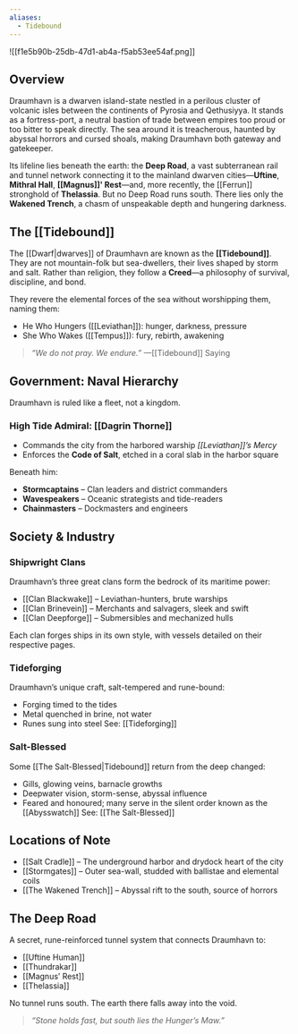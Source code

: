 ```yaml
---
aliases:
  - Tidebound
---
```

![[f1e5b90b-25db-47d1-ab4a-f5ab53ee54af.png]]
## Overview

Draumhavn is a dwarven island-state nestled in a perilous cluster of volcanic isles between the continents of Pyrosia and Qethusiyya. It stands as a fortress-port, a neutral bastion of trade between empires too proud or too bitter to speak directly. The sea around it is treacherous, haunted by abyssal horrors and cursed shoals, making Draumhavn both gateway and gatekeeper.

Its lifeline lies beneath the earth: the **Deep Road**, a vast subterranean rail and tunnel network connecting it to the mainland dwarven cities—**Uftine**, **Mithral Hall**, **[[Magnus]]' Rest**—and, more recently, the [[Ferrun]] stronghold of **Thelassia**. But no Deep Road runs south. There lies only the **Wakened Trench**, a chasm of unspeakable depth and hungering darkness.

## The [[Tidebound]]

The [[Dwarf|dwarves]] of Draumhavn are known as the **[[Tidebound]]**. They are not mountain-folk but sea-dwellers, their lives shaped by storm and salt. Rather than religion, they follow a **Creed**—a philosophy of survival, discipline, and bond.

They revere the elemental forces of the sea without worshipping them, naming them:

- He Who Hungers ([[Leviathan]]): hunger, darkness, pressure
- She Who Wakes ([[Tempus]]): fury, rebirth, awakening

> _“We do not pray. We endure.”_ —[[Tidebound]] Saying

## Government: Naval Hierarchy
Draumhavn is ruled like a fleet, not a kingdom.

### High Tide Admiral: [[Dagrin Thorne]]

- Commands the city from the harbored warship _[[Leviathan]]’s Mercy_
- Enforces the **Code of Salt**, etched in a coral slab in the harbor square

Beneath him:
- **Stormcaptains** – Clan leaders and district commanders
- **Wavespeakers** – Oceanic strategists and tide-readers
- **Chainmasters** – Dockmasters and engineers
## Society & Industry

### Shipwright Clans
Draumhavn’s three great clans form the bedrock of its maritime power:
- [[Clan Blackwake]] – Leviathan-hunters, brute warships
- [[Clan Brinevein]] – Merchants and salvagers, sleek and swift
- [[Clan Deepforge]] – Submersibles and mechanized hulls

Each clan forges ships in its own style, with vessels detailed on their respective pages.
### Tideforging
Draumhavn’s unique craft, salt-tempered and rune-bound:

- Forging timed to the tides
- Metal quenched in brine, not water
- Runes sung into steel
See: [[Tideforging]]

### Salt-Blessed
Some [[The Salt-Blessed|Tidebound]] return from the deep changed:

- Gills, glowing veins, barnacle growths
- Deepwater vision, storm-sense, abyssal influence
- Feared and honoured; many serve in the silent order known as the [[Abysswatch]]
See: [[The Salt-Blessed]]

## Locations of Note
- [[Salt Cradle]] – The underground harbor and drydock heart of the city
- [[Stormgates]] – Outer sea-wall, studded with ballistae and elemental coils
- [[The Wakened Trench]] – Abyssal rift to the south, source of horrors

## The Deep Road
A secret, rune-reinforced tunnel system that connects Draumhavn to:
- [[Uftine Human]]
- [[Thundrakar]]
- [[Magnus’ Rest]]
- [[Thelassia]]

No tunnel runs south. The earth there falls away into the void.

> _“Stone holds fast, but south lies the Hunger’s Maw.”_